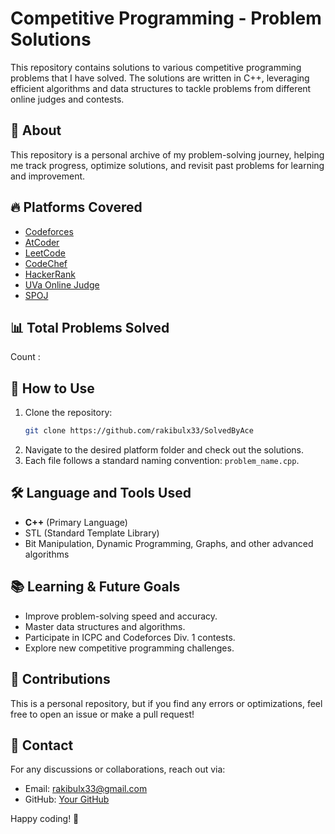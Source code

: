 # Competitive Programming - Problem Solutions

This repository contains solutions to various competitive programming problems that I have solved. The solutions are written in C++, leveraging efficient algorithms and data structures to tackle problems from different online judges and contests.

## 📌 About
This repository is a personal archive of my problem-solving journey, helping me track progress, optimize solutions, and revisit past problems for learning and improvement.

## 🔥 Platforms Covered
- [Codeforces](https://codeforces.com/)
- [AtCoder](https://atcoder.jp/)
- [LeetCode](https://leetcode.com/)
- [CodeChef](https://www.codechef.com/)
- [HackerRank](https://www.hackerrank.com/)
- [UVa Online Judge](https://onlinejudge.org/)
- [SPOJ](https://www.spoj.com/)

## 📊 Total Problems Solved
Count : 

## 🚀 How to Use
1. Clone the repository:
   ```bash
   git clone https://github.com/rakibulx33/SolvedByAce
   ```
2. Navigate to the desired platform folder and check out the solutions.
3. Each file follows a standard naming convention: `problem_name.cpp`.

## 🛠️ Language and Tools Used
- **C++** (Primary Language)
- STL (Standard Template Library)
- Bit Manipulation, Dynamic Programming, Graphs, and other advanced algorithms

## 📚 Learning & Future Goals
- Improve problem-solving speed and accuracy.
- Master data structures and algorithms.
- Participate in ICPC and Codeforces Div. 1 contests.
- Explore new competitive programming challenges.

## 🤝 Contributions
This is a personal repository, but if you find any errors or optimizations, feel free to open an issue or make a pull request!

## 📧 Contact
For any discussions or collaborations, reach out via:
- Email: rakibulx33@gmail.com
- GitHub: [Your GitHub](https://github.com/rakibulx33)

Happy coding! 🚀
